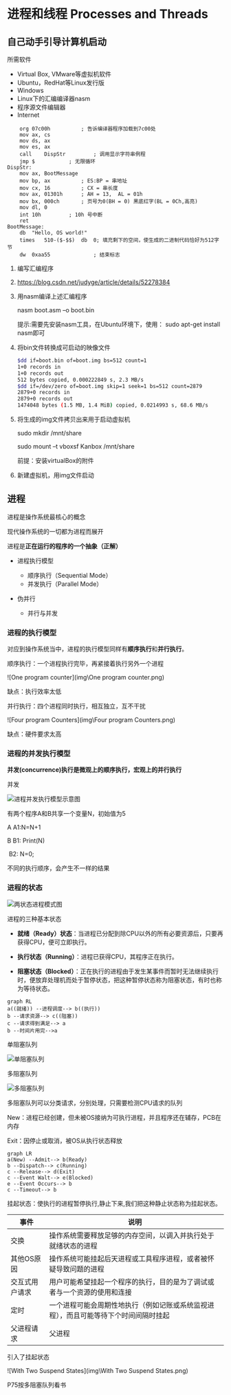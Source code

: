 # 进程和线程 Processes and Threads

## 自己动手引导计算机启动

所需软件

- Virtual Box, VMware等虚拟机软件
- Ubuntu，RedHat等Linux发行版
- Windows
- Linux下的汇编编译器nasm
- 程序源文件编辑器
- Internet

```assembly
	org	07c00h			; 告诉编译器程序加载到7c00处
	mov	ax, cs
	mov	ds, ax
	mov	es, ax
	call	DispStr			; 调用显示字符串例程
	jmp	$			; 无限循环
DispStr:
	mov	ax, BootMessage
	mov	bp, ax			; ES:BP = 串地址
	mov	cx, 16			; CX = 串长度
	mov	ax, 01301h		; AH = 13,  AL = 01h
	mov	bx, 000ch		; 页号为0(BH = 0) 黑底红字(BL = 0Ch,高亮)
	mov	dl, 0
	int	10h			; 10h 号中断
	ret
BootMessage:		
	db	"Hello, OS world!"
	times 	510-($-$$)	db	0; 填充剩下的空间，使生成的二进制代码恰好为512字节
	dw 	0xaa55				; 结束标志

```

1. 编写汇编程序

2. https://blog.csdn.net/judyge/article/details/52278384

3. 用nasm编译上述汇编程序

   nasm boot.asm –o boot.bin

   提示:需要先安装nasm工具，在Ubuntu环境下，使用： sudo apt-get install nasm即可

4. 将bin文件转换成可启动的映像文件

   ```bash
   $dd if=boot.bin of=boot.img bs=512 count=1
   1+0 records in
   1+0 records out
   512 bytes copied, 0.000222849 s, 2.3 MB/s
   $dd if=/dev/zero of=boot.img skip=1 seek=1 bs=512 count=2879
   2879+0 records in
   2879+0 records out
   1474048 bytes (1.5 MB, 1.4 MiB) copied, 0.0214993 s, 68.6 MB/s
   ```

5. 将生成的img文件拷贝出来用于启动虚拟机

   sudo mkdir /mnt/share

   sudo mount –t vboxsf Kanbox /mnt/share

   前提：安装virtualBox的附件

6. 新建虚拟机，用img文件启动

## 进程

进程是操作系统最核心的概念

现代操作系统的一切都为进程而展开

进程是**正在运行的程序的一个抽象（正解）**

- 进程执行模型
  - 顺序执行（Sequential Mode）
  - 并发执行（Parallel Mode）

- 伪并行
  - 并行与并发

### 进程的执行模型

对应到操作系统当中，进程的执行模型同样有**顺序执行**和**并行执行**。

顺序执行：一个进程执行完毕，再紧接着执行另外一个进程

![One program counter](img\One program counter.png)

缺点：执行效率太低

并行执行：四个进程同时执行，相互独立，互不干扰

![Four program Counters](img\Four program Counters.png)

缺点：硬件要求太高

### 进程的并发执行模型

**并发(concurrence)执行是微观上的顺序执行，宏观上的并行执行**

 并发

![进程并发执行模型示意图](img\进程并发执行模型示意图.png)

有两个程序A和B共享一个变量N，初始值为5

A A1:N=N+1

B B1: Print(N)

​    B2: N=0;

不同的执行顺序，会产生不一样的结果

### 进程的状态

![两状态进程模式图](img\两状态进程模式图.png)

进程的三种基本状态

- **就绪（Ready）状态**：当进程已分配到除CPU以外的所有必要资源后，只要再获得CPU，便可立即执行。

- **执行状态（Running）**：进程已获得CPU，其程序正在执行。

- **阻塞状态（Blocked）**：正在执行的进程由于发生某事件而暂时无法继续执行时，便放弃处理机而处于暂停状态，把这种暂停状态称为阻塞状态，有时也称为等待状态。

````mermaid
graph RL
a((就绪)) --进程调度--> b((执行))
b --请求资源--> c((阻塞))
c --请求得到满足--> a
b --时间片用完-->a
````

单阻塞队列

![单阻塞队列](img\单阻塞队列.png)

多阻塞队列

![多阻塞队列](img\多阻塞队列.png)

多阻塞队列可以分类请求，分别处理，只需要检测CPU请求的队列

New：进程已经创建，但未被OS接纳为可执行进程，并且程序还在辅存，PCB在内存

Exit：因停止或取消，被OS从执行状态释放

```mermaid
graph LR
a(New) --Admit--> b(Ready)
b --Dispatch--> c(Running)
c --Release--> d(Exit)
c --Event Walt--> e(Blocked)
e --Event Occurs--> b
c --Timeout--> b
```

挂起状态：使执行的进程暂停执行,静止下来,我们把这种静止状态称为挂起状态。

| 事件           | 说明                                                         |
| -------------- | ------------------------------------------------------------ |
| 交换           | 操作系统需要释放足够的内存空间，以调入并执行处于就绪状态的进程 |
| 其他OS原因     | 操作系统可能挂起后天进程或工具程序进程，或者被怀疑导致问题的进程 |
| 交互式用户请求 | 用户可能希望挂起一个程序的执行，目的是为了调试或者与一个资源的使用和连接 |
| 定时           | 一个进程可能会周期性地执行（例如记账或系统监视进程），而且可能等待下个时间间隔时挂起 |
| 父进程请求     | 父进程                                                       |

引入了挂起状态

![With Two Suspend States](img\With Two Suspend States.png)

P75按多阻塞队列看书